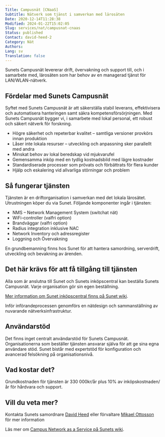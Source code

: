 ```yaml
---
Title: Campusnät [CNaaS]
Subtitle: Nätverk som tjänst i samverkan med lärosäten
Date: 2020-12-14T11:28:38
Modified: 2024-01-22T15:02:05
Slug: services/nat/campusnat-cnaas
Status: published
Contact: david-heed-2
Category: Nät
Authors: 
Lang: sv
Translation: false
---
```


Sunets Campusnät levererar drift, övervakning och support till, och i samarbete med, lärosäten som har behov av en managerad tjänst för LAN/WLAN-nätverk.

Fördelar med Sunets Campusnät
-----------------------------

Syftet med Sunets Campusnät är att säkerställa stabil leverans, effektivisera och automatisera hanteringen samt säkra kompetensförsörjningen. Med Sunets Campusnät bygger vi, i samarbete med lokal personal, ett robust och säkert nätverk för forskning.

* Högre säkerhet och repeterbar kvalitet – samtliga versioner provkörs innan produktion
* Låser inte lokala resurser – utveckling och anpassning sker parallellt med andra
* Minskat behov av lokal beredskap vid mjukvarufel
* Gemensamma inköp med en tydlig kostnadsbild med lägre kostnader
* Standardiserade processer som prövats och förbättrats för flera kunder
* Hjälp och eskalering vid allvarliga störningar och problem

Så fungerar tjänsten
--------------------

Tjänsten är en driftorganisation i samverkan med det lokala lärosätet. Utrustningen köper du via Sunet. Följande komponenter ingår i tjänsten:

* NMS – Network Management System (switchat nät)
* WiFi-controller (valfri option)
* Brandväggar (valfri option)
* Radius integration inklusive NAC
* Network Inventory och adressregister
* Loggning och Övervakning

En grundbemanning finns hos Sunet för att hantera samordning, serverdrift, utveckling och bevakning av ärenden.

Det här krävs för att få tillgång till tjänsten
-----------------------------------------------

Alla som är anslutna till Sunet och Sunets inköpscentral kan beställa Sunets Campusnät. Varje organisation gör sin egen beställning.

[Mer information om Sunet inköpscentral finns på Sunet wiki](https://wiki.sunet.se/display/InkopC).

Inför införandeprocessen genomförs en nätdesign och sammanställning av nuvarande nätverksinfrastruktur.

Användarstöd
------------

Det finns inget centralt användarstöd för Sunets Campusnät. Organisationerna som beställer tjänsten ansvarar själva för att ge sina egna användare stöd. Sunet bistår med expertstöd för konfiguration och avancerad felsökning på organisationsnivå.

Vad kostar det?
---------------

Grundkostnaden för tjänsten är 330 000kr/år plus 10% av inköpskostnaden/år för hårdvara och support.

Vill du veta mer?
-----------------

Kontakta Sunets samordnare [David Heed](mailto:david@sunet.se) eller förvaltare [Mikael Ottosson](mailto:mikott@sunet.se) för mer information

Läs mer om [Campus Network as a Service på Sunets wiki](https://wiki.sunet.se/display/CNaaS/).

